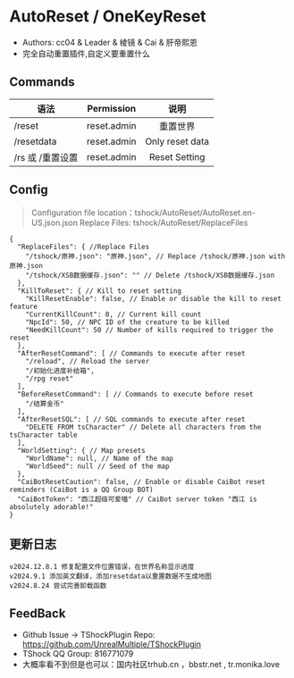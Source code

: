 # AutoReset / OneKeyReset

- Authors: cc04 & Leader & 棱镜 & Cai & 肝帝熙恩
- 完全自动重置插件,自定义要重置什么

## Commands

| 语法          |          Permission         |        说明       |
| ----------- | :-------------------------: | :-------------: |
| /reset      | reset.admin |       重置世界      |
| /resetdata  | reset.admin | Only reset data |
| /rs 或 /重置设置 | reset.admin |  Reset Setting  |

## Config

> Configuration file location：tshock/AutoReset/AutoReset.en-US.json.json
> Replace Files: tshock/AutoReset/ReplaceFiles

```json5
{
  "ReplaceFiles": { //Replace Files
    "/tshock/原神.json": "原神.json", // Replace /tshock/原神.json with 原神.json
    "/tshock/XSB数据缓存.json": "" // Delete /tshock/XSB数据缓存.json
  },
  "KillToReset": { // Kill to reset setting
    "KillResetEnable": false, // Enable or disable the kill to reset feature
    "CurrentKillCount": 0, // Current kill count
    "NpcId": 50, // NPC ID of the creature to be killed
    "NeedKillCount": 50 // Number of kills required to trigger the reset
  },
  "AfterResetCommand": [ // Commands to execute after reset
    "/reload", // Reload the server
    "/初始化进度补给箱", 
    "/rpg reset"
  ],
  "BeforeResetCommand": [ // Commands to execute before reset
    "/结算金币" 
  ],
  "AfterResetSQL": [ // SQL commands to execute after reset
    "DELETE FROM tsCharacter" // Delete all characters from the tsCharacter table
  ],
  "WorldSetting": { // Map presets
    "WorldName": null, // Name of the map
    "WorldSeed": null // Seed of the map
  },
  "CaiBotResetCaution": false, // Enable or disable CaiBot reset reminders (CaiBot is a QQ Group BOT)
  "CaiBotToken": "西江超级可爱喵" // CaiBot server token "西江 is absolutely adorable!" 
}
```

## 更新日志

```
v2024.12.8.1 修复配置文件位置错误，在世界名称显示进度
v2024.9.1 添加英文翻译，添加resetdata以重置数据不生成地图
v2024.8.24 尝试完善卸载函数
```

## FeedBack

- Github Issue -> TShockPlugin Repo: https://github.com/UnrealMultiple/TShockPlugin
- TShock QQ Group: 816771079
- 大概率看不到但是也可以：国内社区trhub.cn ，bbstr.net , tr.monika.love
